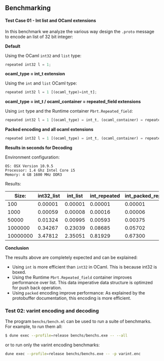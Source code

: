 ## Benchmarking 

#### Test Case 01 - Int list and OCaml extensions  

In this benchmark we analyze the various way design the `.proto` message to encode an
list of 32 bit integer:

**Default**

Using the OCaml `int32` and `list` type:
```Javascript
repeated int32 l = 1;
```

**ocaml_type = int_t extension**

Using the `int` and `list` OCaml type: 
```Javascript
repeated int32 l = 1 [(ocaml_type)=int_t];
```

**ocaml_type = int_t / ocaml_container = repeated_field extensions**

Using `int` type and the Runtime container `Pbrt.Repeated_field`:
```Javascript
repeated int32 l = 1 [(ocaml_type) = int_t, (ocaml_container) = repeated_field];
```

**Packed encoding and all ocaml extensions**

```Javascript
repeated int32 l = 1 [(ocaml_type) = int_t, (ocaml_container) = repeated_field];
```

**Results in seconds for Decoding**

Environment configuration:

```
OS: OSX Version 10.9.5
Processor: 1.4 Ghz Intel Core i5
Memory: 4 GB 1600 MHz DDR3
```

Results:

|     Size:     |   int32_list|        int_list|   int_repeated|   int_packed_repeated|
|---------------|-------------|----------------|---------------|----------------------|
|      100      |      0.00001|         0.00001|        0.00001|               0.00001|
|      1000     |      0.00059|         0.00008|        0.00016|               0.00006|
|      50000    |      0.01324|         0.00995|        0.00593|               0.00375|
|      1000000  |      0.34267|         0.23039|        0.08685|               0.05702|
|      10000000 |      3.47812|         2.35051|        0.81929|               0.67300|

**Conclusion**

The results above are completely expected and can be explained:

* Using `int` is more efficient than `int32` in OCaml. This is because int32 is boxed.
* Using the Runtime `Pbrt.Repeated_field` container improves performance over list. This data imperative data structure is optimzed for push back operation.
* Using `packed` encoding improve performance: As explained by the protobuffer documentation, this encoding is more efficient.


### Test 02: varint encoding and decoding

The program `benchs/bench.ml` can be used to run a suite of benchmarks.
For example, to run them all:

```sh
$ dune exec --profile=release benchs/benchs.exe -- --all
```

or to run only the varint encoding benchmarks:

```sh
dune exec --profile=release benchs/benchs.exe -- -p varint.enc
```
